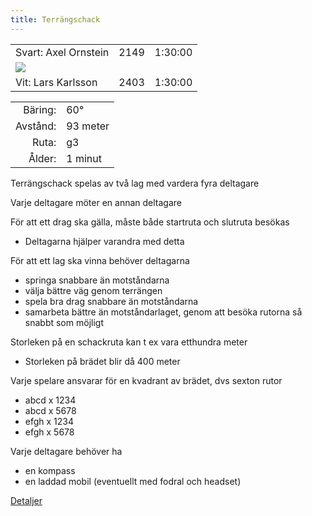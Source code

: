 ```yaml
---
title: Terrängschack
---
```


||||
|-|-|-|
|Svart: Axel Ornstein|2149|1:30:00|
|![](details/quadrants/8x8small.png)|||
|Vit: Lars Karlsson|2403|1:30:00|

|||
|-:|:-|
|Bäring:|60°|
|Avstånd:|93 meter|
|Ruta:|g3|
|Ålder:|1 minut|

Terrängschack spelas av två lag med vardera fyra deltagare  

Varje deltagare möter en annan deltagare  

För att ett drag ska gälla, måste både startruta och slutruta besökas  
* Deltagarna hjälper varandra med detta

För att ett lag ska vinna behöver deltagarna  
* springa snabbare än motståndarna  
* välja bättre väg genom terrängen  
* spela bra drag snabbare än motståndarna  
* samarbeta bättre än motståndarlaget, genom att besöka rutorna så snabbt som möjligt  

Storleken på en schackruta kan t ex vara etthundra meter  
 * Storleken på brädet blir då 400 meter  

Varje spelare ansvarar för en kvadrant av brädet, dvs sexton rutor  
 * abcd x 1234  
 * abcd x 5678  
 * efgh x 1234  
 * efgh x 5678  

Varje deltagare behöver ha  
 * en kompass  
 * en laddad mobil (eventuellt med fodral och headset)  

[Detaljer](details)
